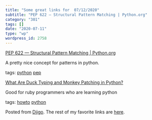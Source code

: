 ```yaml
---
title: "Some great links for  07/12/2020"
subtitle: "PEP 622 — Structural Pattern Matching | Python.org"
category: "301"
tags: []
date: "2020-07-11"
type: "wp"
wordpress_id: 2758
---
```

[PEP 622 — Structural Pattern Matching | Python.org](https://www.python.org/dev/peps/pep-0622/) 

A pretty nice concept for patterns in python. 

 tags: [python](https://www.diigo.com/user/pitosalas/python) [pep](https://www.diigo.com/user/pitosalas/pep)

 [What Are Duck Typing and Monkey Patching in Python?](https://link.medium.com/QjntJ3XL27) 

Good for ruby programmers who are learning python 

 tags: [howto](https://www.diigo.com/user/pitosalas/howto) [python](https://www.diigo.com/user/pitosalas/python)

Posted from [Diigo](https://www.diigo.com). The rest of my favorite links are [here](https://www.diigo.com/user/pitosalas).